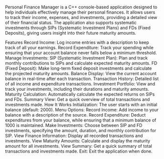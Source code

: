 Personal Finance Manager is a C++ console-based application designed to help individuals effectively manage their personal finances. It allows users to track their income, expenses, and investments, providing a detailed view of their financial status. The application also supports systematic investments through SIPs (Systematic Investment Plans) and FDs (Fixed Deposits), giving users insight into their future maturity amounts.

Features
Record Income: Log income entries with a description to keep track of all your earnings.
Record Expenditure: Track your spending while ensuring that your account balance never falls below a minimum threshold.
Manage Investments:
SIP (Systematic Investment Plan): Plan and track monthly contributions to SIPs and calculate expected maturity amounts.
FD (Fixed Deposit): Make long-term fixed deposit investments and calculate the projected maturity amounts.
Balance Display: View the current account balance in real-time after each transaction.
Transaction History: Detailed list of all income and expenditure transactions.
Investment Portfolio: View and track your investments, including their durations and maturity amounts.
Maturity Calculation: Automatically calculate the expected returns on SIPs and FDs.
Summary View: Get a quick overview of total transactions and investments made.
How It Works
Initialization: The user starts with an initial balance (default: 2000).
Menu Options:
Record Income: Add income to your balance with a description of the source.
Record Expenditure: Deduct expenditures from your balance, while ensuring that a minimum balance of 1000 is maintained.
Make Investments: Choose between SIP and FD investments, specifying the amount, duration, and monthly contribution for SIP.
View Finance Information: Display all recorded transactions and investments.
View Maturity Amounts: Calculate and display the maturity amount for all investments.
View Summary: Get a quick summary of total transactions and investments made.
Exit: Exit the application when done.
